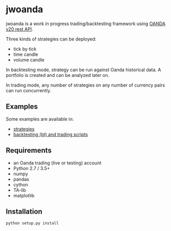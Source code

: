 # jwoanda

jwoanda is a work in progress trading/backtesting framework using [OANDA v20 rest API](http://developer.oanda.com/rest-live-v20/introduction/).

Three kinds of strategies can be deployed:
- tick by tick
- time candle
- volume candle

In backtesting mode, strategy can be run against Oanda historical data. A portfolio is created and can be analyzed later on.

In trading mode, any number of strategies on any number of currency pairs can run concurrently.

## Examples

Some examples are available in:
- [strategies](jwoanda/strategies/)
- [backtesting (bt) and trading scripts](examples/scripts)

## Requirements
- an Oanda trading (live or testing) account
- Python 2.7 / 3.5+
- numpy
- pandas
- cython
- TA-lib
- matplotlib

## Installation

```
python setup.py install
```
